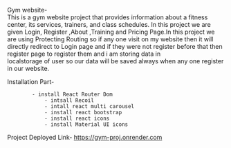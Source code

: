 Gym website-                                                                                                                                                                           
                This is a gym website project that provides information about a fitness center, its services, trainers, and class schedules.
             In this project we are given Login, Register ,About ,Training  and Pricing Page.In this project we are using Protecting Routing so if any one visit on my 
		 website then it will directly redirect to Login page and if they were not register before that then register page to register them and i am storing data in  
		 localstorage of user so our data will be saved always when any one register in our website.

Installation Part- 
                
		    - install React Router Dom
                - intsall Recoil
                - intall react multi carousel
                - install react bootstrap
                - install react icons
                - install Material UI icons
            

Project Deployed Link- https://gym-proj.onrender.com
